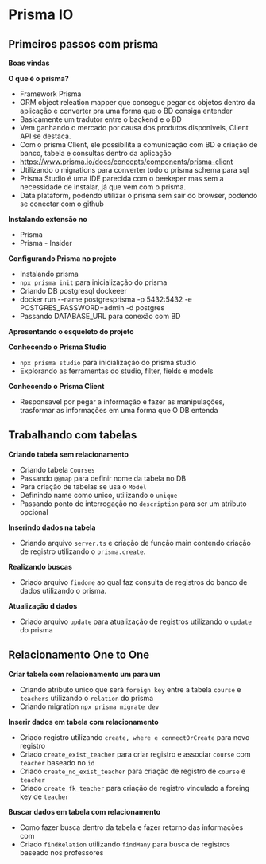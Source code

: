 # Prisma IO

## Primeiros passos com prisma

**Boas vindas**

**O que é o prisma?**

- Framework Prisma
- ORM object releation mapper que consegue pegar os objetos dentro da aplicação e converter pra uma forma que o BD consiga entender
- Basicamente um tradutor entre o backend e o BD
- Vem ganhando o mercado por causa dos produtos disponiveis, Client API se destaca.
- Com o prisma Client, ele possibilita a comunicação com BD e criação de banco, tabela e consultas dentro da aplicação
- https://www.prisma.io/docs/concepts/components/prisma-client
- Utilizando o migrations para converter todo o prisma schema para sql
- Prisma Studio é uma IDE parecida com o beekeper mas sem a necessidade de instalar, já que vem com o prisma.
- Data plataform, podendo utilizar o prisma sem sair do browser, podendo se conectar com o github

**Instalando extensão no**

- Prisma
- Prisma - Insider

**Configurando Prisma no projeto**

- Instalando prisma
- `npx prisma init` para inicialização do prisma
- Criando DB postgresql dockeeer
- docker run --name postgresprisma -p 5432:5432 -e POSTGRES_PASSWORD=admin -d postgres
- Passando DATABASE_URL para conexão com BD

**Apresentando o esqueleto do projeto**

**Conhecendo o Prisma Studio**

- `npx prisma studio` para inicialização do prisma studio
- Explorando as ferramentas do studio, filter, fields e models

**Conhecendo o Prisma Client**

- Responsavel por pegar a informação e fazer as manipulações, trasformar as informações em uma forma que O DB entenda

## Trabalhando com tabelas

**Criando tabela sem relacionamento**

- Criando tabela `Courses`
- Passando `@@map` para definir nome da tabela no DB
- Para criação de tabelas se usa o `Model`
- Definindo name como unico, utilizando o `unique`
- Passando ponto de interrogação no `description` para ser um atributo opcional

**Inserindo dados na tabela**

- Criando arquivo `server.ts` e criação de função main contendo criação de registro utilizando o `prisma.create`.

**Realizando buscas**

- Criado arquivo `findone` ao qual faz consulta de registros do banco de dados utilizando o prisma.

**Atualização d dados**

- Criado arquivo `update` para atualização de registros utilizando o `update` do prisma

## Relacionamento One to One

**Criar tabela com relacionamento um para um**

- Criando atributo unico que será `foreign key` entre a tabela `course` e `teachers` utilizando o `relation` do prisma
- Criando migration `npx prisma migrate dev`

**Inserir dados em tabela com relacionamento**

- Criado registro utilizando `create, where e connectOrCreate` para novo registro
- Criado `create_exist_teacher` para criar registro e associar `course` com `teacher` baseado no `id`
- Criado `create_no_exist_teacher` para criação de registro de `course` e `teacher`
- Criado `create_fk_teacher` para criação de registro vinculado a foreing key de `teacher`

**Buscar dados em tabela com relacionamento**

- Como fazer busca dentro da tabela e fazer retorno das informações com
- Criado `findRelation` utilizando `findMany` para busca de registros baseado nos professores
